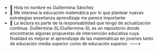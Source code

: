 - 👋 Hola mi nombre es Guillermina Sánchez
- 👀 Me interesa la educación matemática por lo que plantear nuevas estrategias enseñanza aprendizaje me parece importante
- 🌱 La lectura es parte de la responsabilidad que tengo de actualización continua.
  Guillermina-SL/Guillermina-SL es un repositorio donde encontrarás algunas propuestas de intervención educativa cuya
  finalidad es mejorar el aprendizaje de las matemáticas en jovenes tanto de educación media superior como de educación superior.
--->
